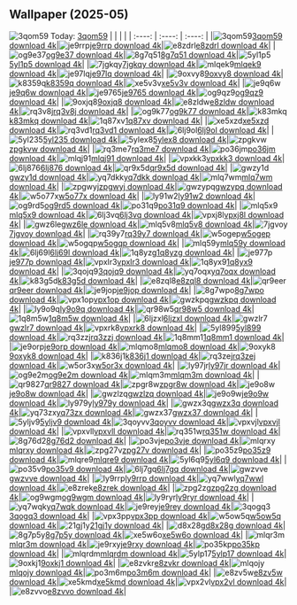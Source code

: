 ## Wallpaper (2025-05)
![3qom59](https://w.wallhaven.cc/full/3q/wallhaven-3qom59.png) Today: [3qom59](https://th.wallhaven.cc/small/3q/3qom59.jpg)
|      |      |      |
| :----: | :----: | :----: |
|![3qom59](https://th.wallhaven.cc/small/3q/3qom59.jpg)[3qom59 download 4k](https://wallhaven.cc/w/3qom59)|![je9rrp](https://th.wallhaven.cc/small/je/je9rrp.jpg)[je9rrp download 4k](https://wallhaven.cc/w/je9rrp)|![e8zdrl](https://th.wallhaven.cc/small/e8/e8zdrl.jpg)[e8zdrl download 4k](https://wallhaven.cc/w/e8zdrl)|
|![og9e37](https://th.wallhaven.cc/small/og/og9e37.jpg)[og9e37 download 4k](https://wallhaven.cc/w/og9e37)|![8g7q51](https://th.wallhaven.cc/small/8g/8g7q51.jpg)[8g7q51 download 4k](https://wallhaven.cc/w/8g7q51)|![5yl1p5](https://th.wallhaven.cc/small/5y/5yl1p5.jpg)[5yl1p5 download 4k](https://wallhaven.cc/w/5yl1p5)|
|![7jgkqy](https://th.wallhaven.cc/small/7j/7jgkqy.jpg)[7jgkqy download 4k](https://wallhaven.cc/w/7jgkqy)|![mlqek9](https://th.wallhaven.cc/small/ml/mlqek9.jpg)[mlqek9 download 4k](https://wallhaven.cc/w/mlqek9)|![je97lq](https://th.wallhaven.cc/small/je/je97lq.jpg)[je97lq download 4k](https://wallhaven.cc/w/je97lq)|
|![9oxvy8](https://th.wallhaven.cc/small/9o/9oxvy8.jpg)[9oxvy8 download 4k](https://wallhaven.cc/w/9oxvy8)|![k8359q](https://th.wallhaven.cc/small/k8/k8359q.jpg)[k8359q download 4k](https://wallhaven.cc/w/k8359q)|![xe5v3v](https://th.wallhaven.cc/small/xe/xe5v3v.jpg)[xe5v3v download 4k](https://wallhaven.cc/w/xe5v3v)|
|![je9q6w](https://th.wallhaven.cc/small/je/je9q6w.jpg)[je9q6w download 4k](https://wallhaven.cc/w/je9q6w)|![je9765](https://th.wallhaven.cc/small/je/je9765.jpg)[je9765 download 4k](https://wallhaven.cc/w/je9765)|![og9qz9](https://th.wallhaven.cc/small/og/og9qz9.jpg)[og9qz9 download 4k](https://wallhaven.cc/w/og9qz9)|
|![9oxjq8](https://th.wallhaven.cc/small/9o/9oxjq8.jpg)[9oxjq8 download 4k](https://wallhaven.cc/w/9oxjq8)|![e8zldw](https://th.wallhaven.cc/small/e8/e8zldw.jpg)[e8zldw download 4k](https://wallhaven.cc/w/e8zldw)|![rq3v8j](https://th.wallhaven.cc/small/rq/rq3v8j.jpg)[rq3v8j download 4k](https://wallhaven.cc/w/rq3v8j)|
|![og9k77](https://th.wallhaven.cc/small/og/og9k77.jpg)[og9k77 download 4k](https://wallhaven.cc/w/og9k77)|![k83mkq](https://th.wallhaven.cc/small/k8/k83mkq.jpg)[k83mkq download 4k](https://wallhaven.cc/w/k83mkq)|![1q87xv](https://th.wallhaven.cc/small/1q/1q87xv.jpg)[1q87xv download 4k](https://wallhaven.cc/w/1q87xv)|
|![xe5xzd](https://th.wallhaven.cc/small/xe/xe5xzd.jpg)[xe5xzd download 4k](https://wallhaven.cc/w/xe5xzd)|![rq3vd1](https://th.wallhaven.cc/small/rq/rq3vd1.jpg)[rq3vd1 download 4k](https://wallhaven.cc/w/rq3vd1)|![6lj9ol](https://th.wallhaven.cc/small/6l/6lj9ol.jpg)[6lj9ol download 4k](https://wallhaven.cc/w/6lj9ol)|
|![5yl235](https://th.wallhaven.cc/small/5y/5yl235.jpg)[5yl235 download 4k](https://wallhaven.cc/w/5yl235)|![5ylex8](https://th.wallhaven.cc/small/5y/5ylex8.jpg)[5ylex8 download 4k](https://wallhaven.cc/w/5ylex8)|![zpgkvw](https://th.wallhaven.cc/small/zp/zpgkvw.jpg)[zpgkvw download 4k](https://wallhaven.cc/w/zpgkvw)|
|![rq3me7](https://th.wallhaven.cc/small/rq/rq3me7.jpg)[rq3me7 download 4k](https://wallhaven.cc/w/rq3me7)|![po36jm](https://th.wallhaven.cc/small/po/po36jm.jpg)[po36jm download 4k](https://wallhaven.cc/w/po36jm)|![mlqj91](https://th.wallhaven.cc/small/ml/mlqj91.jpg)[mlqj91 download 4k](https://wallhaven.cc/w/mlqj91)|
|![vpxkk3](https://th.wallhaven.cc/small/vp/vpxkk3.jpg)[vpxkk3 download 4k](https://wallhaven.cc/w/vpxkk3)|![6lj876](https://th.wallhaven.cc/small/6l/6lj876.jpg)[6lj876 download 4k](https://wallhaven.cc/w/6lj876)|![qr9x5d](https://th.wallhaven.cc/small/qr/qr9x5d.jpg)[qr9x5d download 4k](https://wallhaven.cc/w/qr9x5d)|
|![gwzy1d](https://th.wallhaven.cc/small/gw/gwzy1d.jpg)[gwzy1d download 4k](https://wallhaven.cc/w/gwzy1d)|![yq7dkk](https://th.wallhaven.cc/small/yq/yq7dkk.jpg)[yq7dkk download 4k](https://wallhaven.cc/w/yq7dkk)|![mlq7wm](https://th.wallhaven.cc/small/ml/mlq7wm.jpg)[mlq7wm download 4k](https://wallhaven.cc/w/mlq7wm)|
|![zpgwyj](https://th.wallhaven.cc/small/zp/zpgwyj.jpg)[zpgwyj download 4k](https://wallhaven.cc/w/zpgwyj)|![gwzypq](https://th.wallhaven.cc/small/gw/gwzypq.jpg)[gwzypq download 4k](https://wallhaven.cc/w/gwzypq)|![w5o77x](https://th.wallhaven.cc/small/w5/w5o77x.jpg)[w5o77x download 4k](https://wallhaven.cc/w/w5o77x)|
|![ly91w2](https://th.wallhaven.cc/small/ly/ly91w2.jpg)[ly91w2 download 4k](https://wallhaven.cc/w/ly91w2)|![og9rd5](https://th.wallhaven.cc/small/og/og9rd5.jpg)[og9rd5 download 4k](https://wallhaven.cc/w/og9rd5)|![po31q9](https://th.wallhaven.cc/small/po/po31q9.jpg)[po31q9 download 4k](https://wallhaven.cc/w/po31q9)|
|![mlq5x9](https://th.wallhaven.cc/small/ml/mlq5x9.jpg)[mlq5x9 download 4k](https://wallhaven.cc/w/mlq5x9)|![6lj3vq](https://th.wallhaven.cc/small/6l/6lj3vq.jpg)[6lj3vq download 4k](https://wallhaven.cc/w/6lj3vq)|![vpxj8l](https://th.wallhaven.cc/small/vp/vpxj8l.jpg)[vpxj8l download 4k](https://wallhaven.cc/w/vpxj8l)|
|![gwz6le](https://th.wallhaven.cc/small/gw/gwz6le.jpg)[gwz6le download 4k](https://wallhaven.cc/w/gwz6le)|![mlq5v8](https://th.wallhaven.cc/small/ml/mlq5v8.jpg)[mlq5v8 download 4k](https://wallhaven.cc/w/mlq5v8)|![7jgvoy](https://th.wallhaven.cc/small/7j/7jgvoy.jpg)[7jgvoy download 4k](https://wallhaven.cc/w/7jgvoy)|
|![rq39y7](https://th.wallhaven.cc/small/rq/rq39y7.jpg)[rq39y7 download 4k](https://wallhaven.cc/w/rq39y7)|![w5ogep](https://th.wallhaven.cc/small/w5/w5ogep.jpg)[w5ogep download 4k](https://wallhaven.cc/w/w5ogep)|![w5ogqp](https://th.wallhaven.cc/small/w5/w5ogqp.jpg)[w5ogqp download 4k](https://wallhaven.cc/w/w5ogqp)|
|![mlq59y](https://th.wallhaven.cc/small/ml/mlq59y.jpg)[mlq59y download 4k](https://wallhaven.cc/w/mlq59y)|![6lj69l](https://th.wallhaven.cc/small/6l/6lj69l.jpg)[6lj69l download 4k](https://wallhaven.cc/w/6lj69l)|![1q8yzg](https://th.wallhaven.cc/small/1q/1q8yzg.jpg)[1q8yzg download 4k](https://wallhaven.cc/w/1q8yzg)|
|![je977p](https://th.wallhaven.cc/small/je/je977p.jpg)[je977p download 4k](https://wallhaven.cc/w/je977p)|![vpxlr3](https://th.wallhaven.cc/small/vp/vpxlr3.jpg)[vpxlr3 download 4k](https://wallhaven.cc/w/vpxlr3)|![1q8yx9](https://th.wallhaven.cc/small/1q/1q8yx9.jpg)[1q8yx9 download 4k](https://wallhaven.cc/w/1q8yx9)|
|![3qojq9](https://th.wallhaven.cc/small/3q/3qojq9.jpg)[3qojq9 download 4k](https://wallhaven.cc/w/3qojq9)|![yq7oqx](https://th.wallhaven.cc/small/yq/yq7oqx.jpg)[yq7oqx download 4k](https://wallhaven.cc/w/yq7oqx)|![k83g5d](https://th.wallhaven.cc/small/k8/k83g5d.jpg)[k83g5d download 4k](https://wallhaven.cc/w/k83g5d)|
|![e8zql8](https://th.wallhaven.cc/small/e8/e8zql8.jpg)[e8zql8 download 4k](https://wallhaven.cc/w/e8zql8)|![qr9eer](https://th.wallhaven.cc/small/qr/qr9eer.jpg)[qr9eer download 4k](https://wallhaven.cc/w/qr9eer)|![je9jop](https://th.wallhaven.cc/small/je/je9jop.jpg)[je9jop download 4k](https://wallhaven.cc/w/je9jop)|
|![8g7wpo](https://th.wallhaven.cc/small/8g/8g7wpo.jpg)[8g7wpo download 4k](https://wallhaven.cc/w/8g7wpo)|![vpx1op](https://th.wallhaven.cc/small/vp/vpx1op.jpg)[vpx1op download 4k](https://wallhaven.cc/w/vpx1op)|![gwzkpq](https://th.wallhaven.cc/small/gw/gwzkpq.jpg)[gwzkpq download 4k](https://wallhaven.cc/w/gwzkpq)|
|![ly9o9q](https://th.wallhaven.cc/small/ly/ly9o9q.jpg)[ly9o9q download 4k](https://wallhaven.cc/w/ly9o9q)|![qr98w5](https://th.wallhaven.cc/small/qr/qr98w5.jpg)[qr98w5 download 4k](https://wallhaven.cc/w/qr98w5)|![1q8m5w](https://th.wallhaven.cc/small/1q/1q8m5w.jpg)[1q8m5w download 4k](https://wallhaven.cc/w/1q8m5w)|
|![6ljzxl](https://th.wallhaven.cc/small/6l/6ljzxl.jpg)[6ljzxl download 4k](https://wallhaven.cc/w/6ljzxl)|![gwzlr7](https://th.wallhaven.cc/small/gw/gwzlr7.jpg)[gwzlr7 download 4k](https://wallhaven.cc/w/gwzlr7)|![vpxrk8](https://th.wallhaven.cc/small/vp/vpxrk8.jpg)[vpxrk8 download 4k](https://wallhaven.cc/w/vpxrk8)|
|![5yl899](https://th.wallhaven.cc/small/5y/5yl899.jpg)[5yl899 download 4k](https://wallhaven.cc/w/5yl899)|![rq3zzj](https://th.wallhaven.cc/small/rq/rq3zzj.jpg)[rq3zzj download 4k](https://wallhaven.cc/w/rq3zzj)|![1q8mm1](https://th.wallhaven.cc/small/1q/1q8mm1.jpg)[1q8mm1 download 4k](https://wallhaven.cc/w/1q8mm1)|
|![je9orp](https://th.wallhaven.cc/small/je/je9orp.jpg)[je9orp download 4k](https://wallhaven.cc/w/je9orp)|![mlqmo8](https://th.wallhaven.cc/small/ml/mlqmo8.jpg)[mlqmo8 download 4k](https://wallhaven.cc/w/mlqmo8)|![9oxyk8](https://th.wallhaven.cc/small/9o/9oxyk8.jpg)[9oxyk8 download 4k](https://wallhaven.cc/w/9oxyk8)|
|![k836j1](https://th.wallhaven.cc/small/k8/k836j1.jpg)[k836j1 download 4k](https://wallhaven.cc/w/k836j1)|![rq3zej](https://th.wallhaven.cc/small/rq/rq3zej.jpg)[rq3zej download 4k](https://wallhaven.cc/w/rq3zej)|![w5or3x](https://th.wallhaven.cc/small/w5/w5or3x.jpg)[w5or3x download 4k](https://wallhaven.cc/w/w5or3x)|
|![ly97jr](https://th.wallhaven.cc/small/ly/ly97jr.jpg)[ly97jr download 4k](https://wallhaven.cc/w/ly97jr)|![og9e2m](https://th.wallhaven.cc/small/og/og9e2m.jpg)[og9e2m download 4k](https://wallhaven.cc/w/og9e2m)|![mlqm3m](https://th.wallhaven.cc/small/ml/mlqm3m.jpg)[mlqm3m download 4k](https://wallhaven.cc/w/mlqm3m)|
|![qr9827](https://th.wallhaven.cc/small/qr/qr9827.jpg)[qr9827 download 4k](https://wallhaven.cc/w/qr9827)|![zpgr8w](https://th.wallhaven.cc/small/zp/zpgr8w.jpg)[zpgr8w download 4k](https://wallhaven.cc/w/zpgr8w)|![je9o8w](https://th.wallhaven.cc/small/je/je9o8w.jpg)[je9o8w download 4k](https://wallhaven.cc/w/je9o8w)|
|![gwzlzq](https://th.wallhaven.cc/small/gw/gwzlzq.jpg)[gwzlzq download 4k](https://wallhaven.cc/w/gwzlzq)|![je9o9w](https://th.wallhaven.cc/small/je/je9o9w.jpg)[je9o9w download 4k](https://wallhaven.cc/w/je9o9w)|![ly979y](https://th.wallhaven.cc/small/ly/ly979y.jpg)[ly979y download 4k](https://wallhaven.cc/w/ly979y)|
|![gwzx3q](https://th.wallhaven.cc/small/gw/gwzx3q.jpg)[gwzx3q download 4k](https://wallhaven.cc/w/gwzx3q)|![yq73zx](https://th.wallhaven.cc/small/yq/yq73zx.jpg)[yq73zx download 4k](https://wallhaven.cc/w/yq73zx)|![gwzx37](https://th.wallhaven.cc/small/gw/gwzx37.jpg)[gwzx37 download 4k](https://wallhaven.cc/w/gwzx37)|
|![5yljv9](https://th.wallhaven.cc/small/5y/5yljv9.jpg)[5yljv9 download 4k](https://wallhaven.cc/w/5yljv9)|![3qoyvv](https://th.wallhaven.cc/small/3q/3qoyvv.jpg)[3qoyvv download 4k](https://wallhaven.cc/w/3qoyvv)|![vpxvjl](https://th.wallhaven.cc/small/vp/vpxvjl.jpg)[vpxvjl download 4k](https://wallhaven.cc/w/vpxvjl)|
|![vpxvll](https://th.wallhaven.cc/small/vp/vpxvll.jpg)[vpxvll download 4k](https://wallhaven.cc/w/vpxvll)|![rq351w](https://th.wallhaven.cc/small/rq/rq351w.jpg)[rq351w download 4k](https://wallhaven.cc/w/rq351w)|![8g76d2](https://th.wallhaven.cc/small/8g/8g76d2.jpg)[8g76d2 download 4k](https://wallhaven.cc/w/8g76d2)|
|![po3vje](https://th.wallhaven.cc/small/po/po3vje.jpg)[po3vje download 4k](https://wallhaven.cc/w/po3vje)|![mlqrxy](https://th.wallhaven.cc/small/ml/mlqrxy.jpg)[mlqrxy download 4k](https://wallhaven.cc/w/mlqrxy)|![zpg27v](https://th.wallhaven.cc/small/zp/zpg27v.jpg)[zpg27v download 4k](https://wallhaven.cc/w/zpg27v)|
|![po35z9](https://th.wallhaven.cc/small/po/po35z9.jpg)[po35z9 download 4k](https://wallhaven.cc/w/po35z9)|![mlqre9](https://th.wallhaven.cc/small/ml/mlqre9.jpg)[mlqre9 download 4k](https://wallhaven.cc/w/mlqre9)|![5yl6q9](https://th.wallhaven.cc/small/5y/5yl6q9.jpg)[5yl6q9 download 4k](https://wallhaven.cc/w/5yl6q9)|
|![po35v9](https://th.wallhaven.cc/small/po/po35v9.jpg)[po35v9 download 4k](https://wallhaven.cc/w/po35v9)|![6lj7gq](https://th.wallhaven.cc/small/6l/6lj7gq.jpg)[6lj7gq download 4k](https://wallhaven.cc/w/6lj7gq)|![gwzvve](https://th.wallhaven.cc/small/gw/gwzvve.jpg)[gwzvve download 4k](https://wallhaven.cc/w/gwzvve)|
|![ly9rrp](https://th.wallhaven.cc/small/ly/ly9rrp.jpg)[ly9rrp download 4k](https://wallhaven.cc/w/ly9rrp)|![yq7wwl](https://th.wallhaven.cc/small/yq/yq7wwl.jpg)[yq7wwl download 4k](https://wallhaven.cc/w/yq7wwl)|![e8zrek](https://th.wallhaven.cc/small/e8/e8zrek.jpg)[e8zrek download 4k](https://wallhaven.cc/w/e8zrek)|
|![zpg2zg](https://th.wallhaven.cc/small/zp/zpg2zg.jpg)[zpg2zg download 4k](https://wallhaven.cc/w/zpg2zg)|![og9wgm](https://th.wallhaven.cc/small/og/og9wgm.jpg)[og9wgm download 4k](https://wallhaven.cc/w/og9wgm)|![ly9ryr](https://th.wallhaven.cc/small/ly/ly9ryr.jpg)[ly9ryr download 4k](https://wallhaven.cc/w/ly9ryr)|
|![yq7wqk](https://th.wallhaven.cc/small/yq/yq7wqk.jpg)[yq7wqk download 4k](https://wallhaven.cc/w/yq7wqk)|![je9rey](https://th.wallhaven.cc/small/je/je9rey.jpg)[je9rey download 4k](https://wallhaven.cc/w/je9rey)|![3qogq3](https://th.wallhaven.cc/small/3q/3qogq3.jpg)[3qogq3 download 4k](https://wallhaven.cc/w/3qogq3)|
|![vpx3pp](https://th.wallhaven.cc/small/vp/vpx3pp.jpg)[vpx3pp download 4k](https://wallhaven.cc/w/vpx3pp)|![w5ow5q](https://th.wallhaven.cc/small/w5/w5ow5q.jpg)[w5ow5q download 4k](https://wallhaven.cc/w/w5ow5q)|![21gj1y](https://th.wallhaven.cc/small/21/21gj1y.jpg)[21gj1y download 4k](https://wallhaven.cc/w/21gj1y)|
|![d8x28g](https://th.wallhaven.cc/small/d8/d8x28g.jpg)[d8x28g download 4k](https://wallhaven.cc/w/d8x28g)|![8g7p5y](https://th.wallhaven.cc/small/8g/8g7p5y.jpg)[8g7p5y download 4k](https://wallhaven.cc/w/8g7p5y)|![xe5w6o](https://th.wallhaven.cc/small/xe/xe5w6o.jpg)[xe5w6o download 4k](https://wallhaven.cc/w/xe5w6o)|
|![mlqr3m](https://th.wallhaven.cc/small/ml/mlqr3m.jpg)[mlqr3m download 4k](https://wallhaven.cc/w/mlqr3m)|![je9rxy](https://th.wallhaven.cc/small/je/je9rxy.jpg)[je9rxy download 4k](https://wallhaven.cc/w/je9rxy)|![po35kp](https://th.wallhaven.cc/small/po/po35kp.jpg)[po35kp download 4k](https://wallhaven.cc/w/po35kp)|
|![mlqrdm](https://th.wallhaven.cc/small/ml/mlqrdm.jpg)[mlqrdm download 4k](https://wallhaven.cc/w/mlqrdm)|![5ylp17](https://th.wallhaven.cc/small/5y/5ylp17.jpg)[5ylp17 download 4k](https://wallhaven.cc/w/5ylp17)|![9oxkj1](https://th.wallhaven.cc/small/9o/9oxkj1.jpg)[9oxkj1 download 4k](https://wallhaven.cc/w/9oxkj1)|
|![e8zvkr](https://th.wallhaven.cc/small/e8/e8zvkr.jpg)[e8zvkr download 4k](https://wallhaven.cc/w/e8zvkr)|![mlqojy](https://th.wallhaven.cc/small/ml/mlqojy.jpg)[mlqojy download 4k](https://wallhaven.cc/w/mlqojy)|![po3m6m](https://th.wallhaven.cc/small/po/po3m6m.jpg)[po3m6m download 4k](https://wallhaven.cc/w/po3m6m)|
|![e8zv5w](https://th.wallhaven.cc/small/e8/e8zv5w.jpg)[e8zv5w download 4k](https://wallhaven.cc/w/e8zv5w)|![xe5kmd](https://th.wallhaven.cc/small/xe/xe5kmd.jpg)[xe5kmd download 4k](https://wallhaven.cc/w/xe5kmd)|![vpx2vl](https://th.wallhaven.cc/small/vp/vpx2vl.jpg)[vpx2vl download 4k](https://wallhaven.cc/w/vpx2vl)|
|![e8zvvo](https://th.wallhaven.cc/small/e8/e8zvvo.jpg)[e8zvvo download 4k](https://wallhaven.cc/w/e8zvvo)|